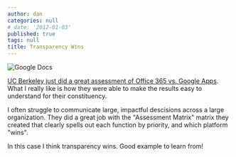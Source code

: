 ```yaml
---
author: dan
categories: null
# date: '2012-01-03'
published: true
tags: null
title: Transparency Wins
---
```


![Google Docs](/img/google_docs.jpg)

[UC Berkeley just did a great assessment of Office 365 vs. Google Apps](http://bconnected-project.berkeley.edu/about/email-calendar-platform-comparison).  What I really like is how they were able to make the results easy to understand for their constituency.

I often struggle to communicate large, impactful descisions across a large organization.  They did a great job with the "Assessment Matrix" matrix they created that clearly spells out each function by priority, and which platform "wins".

In this case I think transparency wins.  Good example to learn from!

<!--more-->
